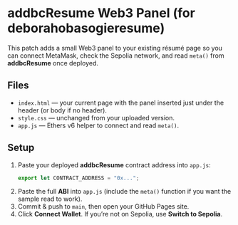 # addbcResume Web3 Panel (for deborahobasogieresume)

This patch adds a small Web3 panel to your existing résumé page so you can connect MetaMask, check the Sepolia network, and read `meta()` from **addbcResume** once deployed.

## Files
- `index.html` — your current page with the panel inserted just under the header (or body if no header).
- `style.css` — unchanged from your uploaded version.
- `app.js` — Ethers v6 helper to connect and read `meta()`.

## Setup
1. Paste your deployed **addbcResume** contract address into `app.js`:
   ```js
   export let CONTRACT_ADDRESS = "0x...";
   ```
2. Paste the full **ABI** into `app.js` (include the `meta()` function if you want the sample read to work).
3. Commit & push to `main`, then open your GitHub Pages site.
4. Click **Connect Wallet**. If you’re not on Sepolia, use **Switch to Sepolia**.
